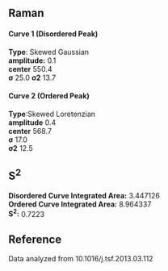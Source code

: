 ## Raman

#### Curve 1 (Disordered Peak)
**Type**: Skewed Gaussian\
**amplitude:** 0.1\
**center** 550.4\
**σ** 25.0
**σ2** 13.7


#### Curve 2 (Ordered Peak)
**Type**:Skewed Loretenzian\
**amplitude** 0.4\
**center** 568.7\
**σ** 17.0\
**σ2** 12.5


## S<sup>2</sup>
**Disordered Curve Integrated Area:** 3.447126\
**Ordered Curve Integrated Area:** 8.964337\
**S<sup>2</sup>:** 0.7223




















## Reference
Data analyzed from 10.1016/j.tsf.2013.03.112 
